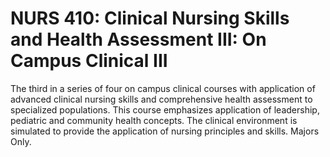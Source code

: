 # NURS 410: Clinical Nursing Skills and Health Assessment III: On Campus Clinical III

The third in a series of four on campus clinical courses with application of advanced clinical nursing skills and comprehensive health assessment to specialized populations. This course emphasizes application of leadership, pediatric and community health concepts. The clinical environment is simulated to provide the application of nursing principles and skills. Majors Only.